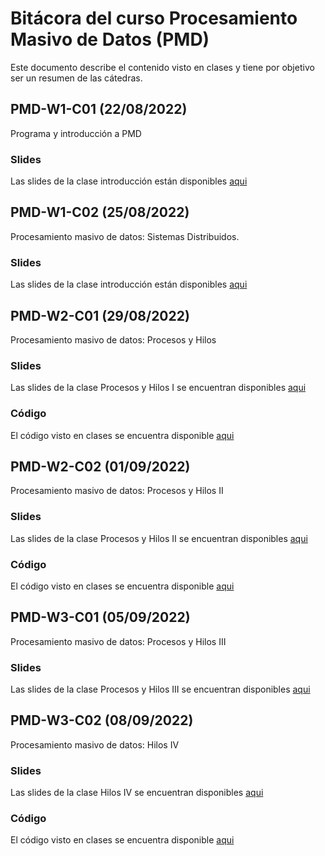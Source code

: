 
# Bitácora del curso Procesamiento Masivo de Datos (PMD)
Este documento describe el contenido visto en clases y tiene por objetivo ser un resumen de las cátedras.

## PMD-W1-C01 (22/08/2022)

Programa y introducción a PMD

### Slides

Las slides de la clase introducción están disponibles [aqui](https://github.com/adigenova/uohpmd/blob/main/catedra/PMD-W1-C01/PMD-W1-C01-Int.pdf)

## PMD-W1-C02 (25/08/2022)

Procesamiento masivo de datos: Sistemas Distribuidos.

### Slides

Las slides de la clase introducción están disponibles [aqui](https://github.com/adigenova/uohpmd/blob/main/catedra/PMD-W1-C02/PMD-W1-C02-basic_concepts.pdf)

## PMD-W2-C01 (29/08/2022)

Procesamiento masivo de datos: Procesos y Hilos

### Slides

Las slides de la clase Procesos y Hilos I se encuentran disponibles [aqui](https://github.com/adigenova/uohpmd/blob/main/catedra/PMD-W2-C01/PMD-W2-C01-threadsI.pdf)

### Código

El código visto en clases se encuentra disponible [aqui](https://github.com/adigenova/uohpmd/blob/main/code/Rust_C_basics.ipynb)

## PMD-W2-C02 (01/09/2022)

Procesamiento masivo de datos: Procesos y Hilos II

### Slides

Las slides de la clase Procesos y Hilos II se encuentran disponibles [aqui](https://github.com/adigenova/uohpmd/blob/main/catedra/PMD-W2-C02/PMD-W2-C02-threadsII.pdf)

### Código

El código visto en clases se encuentra disponible [aqui](https://github.com/adigenova/uohpmd/blob/main/code/Threads_C.ipynb)


## PMD-W3-C01 (05/09/2022)

Procesamiento masivo de datos: Procesos y Hilos III

### Slides

Las slides de la clase Procesos y Hilos III se encuentran disponibles [aqui](https://github.com/adigenova/uohpmd/blob/main/catedra/PMD-W3-C01/PMD-W3-C01-threadsIII.pdf)


## PMD-W3-C02 (08/09/2022)

Procesamiento masivo de datos: Hilos IV

### Slides

Las slides de la clase Hilos IV se encuentran disponibles [aqui](https://github.com/adigenova/uohpmd/blob/main/catedra/PMD-W3-C02/PMD-W3-C02-threadsIV.pdf)

### Código

El código visto en clases se encuentra disponible [aqui](https://github.com/adigenova/uohpmd/blob/main/code/Pthreads_CV.ipynb)







